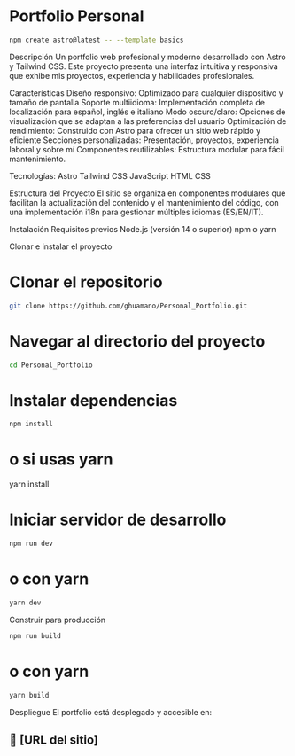 # Portfolio Personal

```sh
npm create astro@latest -- --template basics
```

Descripción
Un portfolio web profesional y moderno desarrollado con Astro y Tailwind CSS. Este proyecto presenta una interfaz intuitiva y responsiva que exhibe mis proyectos, experiencia y habilidades profesionales.

Características
Diseño responsivo: Optimizado para cualquier dispositivo y tamaño de pantalla
Soporte multiidioma: Implementación completa de localización para español, inglés e italiano
Modo oscuro/claro: Opciones de visualización que se adaptan a las preferencias del usuario
Optimización de rendimiento: Construido con Astro para ofrecer un sitio web rápido y eficiente
Secciones personalizadas: Presentación, proyectos, experiencia laboral y sobre mí
Componentes reutilizables: Estructura modular para fácil mantenimiento.

Tecnologías: 
Astro
Tailwind CSS
JavaScript
HTML
CSS

Estructura del Proyecto
El sitio se organiza en componentes modulares que facilitan la actualización del contenido y el mantenimiento del código, con una implementación i18n para gestionar múltiples idiomas (ES/EN/IT).

Instalación
Requisitos previos
Node.js (versión 14 o superior)
npm o yarn


Clonar e instalar el proyecto
# Clonar el repositorio
```sh
git clone https://github.com/ghuamano/Personal_Portfolio.git
```

# Navegar al directorio del proyecto
```sh
cd Personal_Portfolio
```

# Instalar dependencias
```sh
npm install
```
# o si usas yarn
yarn install

# Iniciar servidor de desarrollo
```sh
npm run dev
```
# o con yarn
```sh
yarn dev
```

Construir para producción
```sh
npm run build
```
# o con yarn
```sh
yarn build
```

Despliegue
El portfolio está desplegado y accesible en:
## 👀 [URL del sitio]


